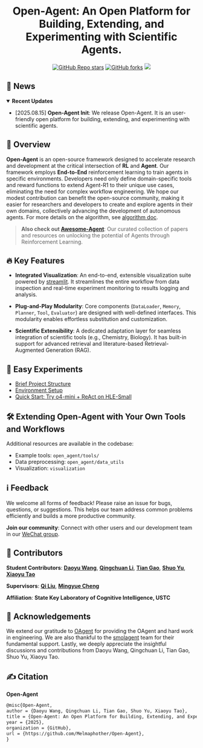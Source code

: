 <h1 align="center"> Open-Agent: An Open Platform for Building, Extending, and Experimenting with Scientific Agents. </h1>

<p align="center">
  <a href="https://github.com/Melmaphother/Open-Agent/stargazers"><img src="https://img.shields.io/github/stars/Melmaphother/Open-Agent" alt="GitHub Repo stars"></a>
  <a href="https://github.com/Melmaphother/Open-Agent/network/members"><img src="https://img.shields.io/github/forks/Melmaphother/Open-Agent" alt="GitHub forks"></a>
  <a href="https://github.com/Melmaphother/Open-Agent/assets/wechat.jpeg"><img src="https://img.shields.io/badge/微信-green?logo=wechat&amp"></a>
</p>

## 📢 News

<details open>
<summary><b>Recent Updates</b></summary>

- [2025.08.15] **Open-Agent Init**: We release Open-Agent. It is an user-friendly open platform for building, extending, and experimenting with scientific agents.

</details>

## 🧠 Overview

**Open-Agent** is an open-source framework designed to accelerate research and development at the critical intersection of **RL** and **Agent**. Our framework employs **End-to-End** reinforcement learning to train agents in specific environments. Developers need only define domain-specific tools and reward functions to extend Agent-R1 to their unique use cases, eliminating the need for complex workflow engineering. We hope our modest contribution can benefit the open-source community, making it easier for researchers and developers to create and explore agents in their own domains, collectively advancing the development of autonomous agents. For more details on the algorithm, see [algorithm doc](https://github.com/0russwest0/Agent-R1/blob/main/docs/algorithm/algorithm.md).

> **Also check out [Awesome-Agent](https://github.com/0russwest0/Awesome-Agent-RL)**: Our curated collection of papers and resources on unlocking the potential of Agents through Reinforcement Learning.

## 🔥 Key Features

- **Integrated Visualization**: An end-to-end, extensible visualization suite powered by [streamlit](https://github.com/streamlit/streamlit). It streamlines the entire workflow from data inspection and real-time experiment monitoring to results logging and analysis.

- **Plug-and-Play Modularity**: Core components (`DataLoader`, `Memory`, `Planner`, `Tool`, `Evaluator`) are designed with well-defined interfaces. This modularity enables effortless substitution and customization.

- **Scientific Extensibility**: A dedicated adaptation layer for seamless integration of scientific tools (e.g., Chemistry, Biology). It has built-in support for advanced retrieval and literature-based Retrieval-Augmented Generation (RAG).

## 🚀 Easy Experiments

- [Brief Project Structure](https://github.com/Melmaphother/Open-Agent/blob/main/docs/project_structure.md)
- [Environment Setup](https://github.com/Melmaphother/Open-Agent/blob/main/docs/installation.md)
- [Quick Start: Try o4-mini + ReAct on HLE-Small](https://github.com/Melmaphother/Open-Agent/blob/main/docs/quickstart.md)

## 🛠️ Extending Open-Agent with Your Own Tools and Workflows

Additional resources are available in the codebase:

- Example tools: `open_agent/tools/`
- Data preprocessing: `open_agent/data_utils`
- Visualization: `visualization`

## ℹ️ Feedback

We welcome all forms of feedback! Please raise an issue for bugs, questions, or suggestions. This helps our team address common problems efficiently and builds a more productive community.

**Join our community**: Connect with other users and our development team in our [WeChat group](https://github.com/Melmaphother/Open-Agent/assets/wechat.jpeg).

## 🤝 Contributors

**Student Contributors**: [**Daoyu Wang**](https://github.com/Melmaphother), [**Qingchuan Li**](https://github.com/wufeiwuwoshihua), [**Tian Gao**](https://github.com/SkyeGT), [**Shuo Yu**](https://github.com/fishsure), [**Xiaoyu Tao**](https://github.com/Xiaoyu-Tao)

**Supervisors**: [**Qi Liu**](http://staff.ustc.edu.cn/~qiliuql/), [**Mingyue Cheng**](https://mingyue-cheng.github.io/)

**Affiliation**: **State Key Laboratory of Cognitive Intelligence, USTC**

## 🥰 Acknowledgements

We extend our gratitude to [OAgent](https://github.com/OPPO-PersonalAI/OAgents) for providing the OAgent and hard work in engineering. We are also thankful to the [smolagent](https://github.com/huggingface/smolagents) team for their fundamental support. Lastly, we deeply appreciate the insightful discussions and contributions from Daoyu Wang, Qingchuan Li, Tian Gao, Shuo Yu, Xiaoyu Tao.

## ✍️ Citation

**Open-Agent**

```md
@misc{Open-Agent,
author = {Daoyu Wang, Qingchuan Li, Tian Gao, Shuo Yu, Xiaoyu Tao},
title = {Open-Agent: An Open Platform for Building, Extending, and Experimenting with Scientific Agents.},
year = {2025},
organization = {GitHub},
url = {https://github.com/Melmaphother/Open-Agent},
}
```
